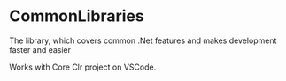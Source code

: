 # CommonLibraries

The library, which covers common .Net features and makes development faster and easier


Works with Core Clr project on VSCode.
